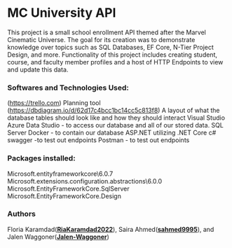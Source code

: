 # MC University API

This project is a small school enrollment API themed after the Marvel Cinematic Universe. The goal for its creation was to demonstrate knowledge over topics such as SQL Databases, EF Core, N-Tier Project Design, and more. Functionality of this project includes creating student, course, and faculty member profiles and a host of HTTP Endpoints to view and update this data.

### Softwares and Technologies Used:
(https://trello.com)  Planning tool
(https://dbdiagram.io/d/62d17c4bcc1bc14cc5c813f8) A layout of what the database tables should look like and how they should interact
Visual Studio
Azure Data Studio - to access our database and all of our stored data.
SQL Server
Docker - to contain our database
ASP.NET utilizing .NET Core
c#
swagger -to test out endpoints
Postman - to test out endpoints

### Packages installed: 

Microsoft.entityframeworkcore\6.0.7
Microsoft.extensions.configuration.abstractions\6.0.0
Microsoft.EntityFrameworkCore.SqlServer 
Microsoft.EntityFrameworkCore.Design



### Authors

Floria Karamdad([**RiaKaramdad2022**](https://github.com/RiaKaramdad2022)), Saira Ahmed([**sahmed9995**](https://github.com/sahmed9995)), and Jalen Waggoner([**Jalen-Waggoner**](https://github.com/Jalen-Waggoner))
